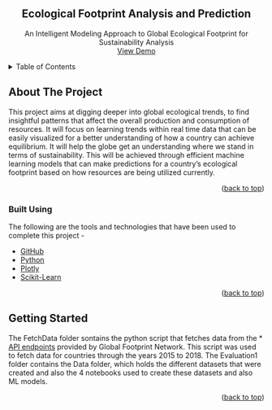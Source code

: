 <div id="top"></div>

<br />
<div align="center">
  <h2 align="center">Ecological Footprint Analysis and Prediction</h2>

  <p align="center">
    An Intelligent Modeling Approach to Global Ecological Footprint for Sustainability Analysis
    <br />
    <a href="https://github.com/othneildrew/Best-README-Template">View Demo</a>
  </p>
</div>



<!-- TABLE OF CONTENTS -->
<details>
  <summary>Table of Contents</summary>
  <ol>
    <li>
      <a href="#about-the-project">About The Project</a>
      <ul>
        <li><a href="#built-using">Built Using</a></li>
      </ul>
    </li>
    <li>
      <a href="#getting-started">Getting Started</a>
    </li>
  </ol>
</details>



<!-- ABOUT THE PROJECT -->
## About The Project

This project aims at digging deeper into global ecological trends, to find insightful patterns that affect the overall production and consumption of resources. It will focus on learning trends within real time data that can be easily visualized for a better understanding of how a country can achieve equilibrium. It will help the globe get an understanding where we stand in terms of sustainability. This will be achieved through efficient machine learning models that can make predictions for a country’s ecological footprint based on how resources are being utilized currently.

<p align="right">(<a href="#top">back to top</a>)</p>



### Built Using

The following are the tools and technologies that have been used to complete this project - 
* [GitHub](https://github.com/)
* [Python](https://www.python.org/)
* [Plotly](https://plotly.com/python/)
* [Scikit-Learn](https://scikit-learn.org/stable/)


<p align="right">(<a href="#top">back to top</a>)</p>



<!-- GETTING STARTED -->
## Getting Started

The FetchData folder sontains the python script that fetches data from the * [API endpoints](https://data.footprintnetwork.org/#/api) provided by Global Footprint Network. This script was used to fetch data for countries through the years 2015 to 2018.
The Evaluation1 folder contains the Data folder, which holds the different datasets that were created and also the 4 notebooks used to create these datasets and also ML models.

<p align="right">(<a href="#top">back to top</a>)</p>
